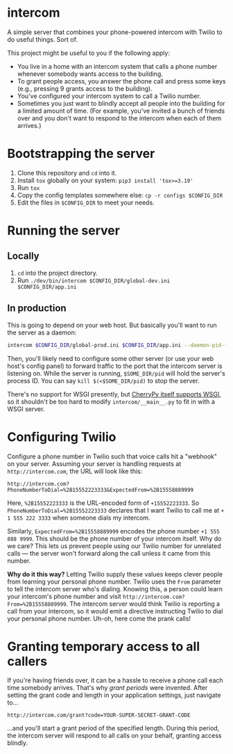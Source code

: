intercom
==============
A simple server that combines your phone-powered intercom with Twilio to do useful things. Sort of.

This project might be useful to you if the following apply:

* You live in a home with an intercom system that calls a phone number whenever somebody wants access to the building.
* To grant people access, you answer the phone call and press some keys (e.g., pressing 9 grants access to the building).
* You've configured your intercom system to call a Twilio number.
* Sometimes you just want to blindly accept all people into the building for a limited amount of time. (For example, you've invited a bunch of friends over and you don't want to respond to the intercom when each of them arrives.)


# Bootstrapping the server

1. Clone this repository and `cd` into it.
1. Install `tox` globally on your system: `pip3 install 'tox>=3.19'`
1. Run `tox`
1. Copy the config templates somewhere else: `cp -r configs $CONFIG_DIR`
1. Edit the files in `$CONFIG_DIR` to meet your needs.


# Running the server

## Locally

1. `cd` into the project directory.
1. Run `./dev/bin/intercom $CONFIG_DIR/global-dev.ini $CONFIG_DIR/app.ini`

## In production

This is going to depend on your web host. But basically you'll want to run the server as a daemon:

```sh
intercom $CONFIG_DIR/global-prod.ini $CONFIG_DIR/app.ini --daemon-pid-file $SOME_DIR/pid
```

Then, you'll likely need to configure some other server (or use your web host's config panel) to forward traffic to the port that the intercom server is listening on. While the server is running, `$SOME_DIR/pid` will hold the server's process ID. You can say `kill $(<$SOME_DIR/pid)` to stop the server.

There's no support for WSGI presently, but [CherryPy itself supports WSGI](http://docs.cherrypy.org/en/latest/deploy.html#wsgi-servers), so it shouldn't be too hard to modify `intercom/__main__.py` to fit in with a WSGI server.


# Configuring Twilio

Configure a phone number in Twilio such that voice calls hit a "webhook" on your server. Assuming your server is handling requests at `http://intercom.com`, the URL will look like this:

```
http://intercom.com?PhoneNumberToDial=%2B15552223333&ExpectedFrom=%2B15558889999
```

Here, `%2B15552223333` is the URL-encoded form of `+15552223333`. So `PhoneNumberToDial=%2B15552223333` declares that I want Twilio to call me at `+ 1 555 222 3333` when someone dials my intercom.

Similarly, `ExpectedFrom=%2B15558889999` encodes the phone number `+1 555 888 9999`. This should be the phone number of your intercom itself. Why do we care? This lets us prevent people using our Twilio number for unrelated calls — the server won't forward along the call unless it came from this number.

**Why do it this way?** Letting Twilio supply these values keeps clever people from learning your personal phone number. Twilio uses the `From` parameter to tell the intercom server who's dialing. Knowing this, a person could learn your intercom's phone number and visit `http://intercom.com?From=%2B15558889999`. The intercom server would think Twilio is reporting a call from your intercom, so it would emit a directive instructing Twilio to dial your personal phone number. Uh-oh, here come the prank calls!


# Granting temporary access to all callers

If you're having friends over, it can be a hassle to receive a phone call each time somebody arrives. That's why _grant periods_ were invented. After setting the grant code and length in your application settings, just navigate to...

```
http://intercom.com/grant?code=YOUR-SUPER-SECRET-GRANT-CODE
```

...and you'll start a grant period of the specified length. During this period, the intercom server will respond to all calls on your behalf, granting access blindly.
